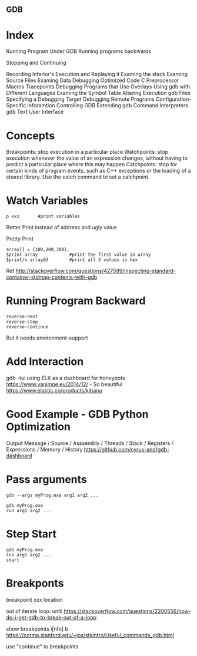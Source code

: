 GDB
---

# Index
Running Program Under GDB
Running programs backwards

Stopping and Continuing

Recording Inferior's Execution and Replaying it
Examing the stack
Examing Source Files
Examing Data
Debugging Optimized Code
C Preprocessor Macros
Tracepoints
Debugging Programs that Use Overlays
Using gdb with Different Languages
Examing the Symbol Table
Altering Execution
gdb Files
Specifying a Debugging Target
Debugging Remote Programs
Configuration-Specific Inforamtion
Controlling GDB
Extending gdb
Command Interpreters
gdb Text User Interface

# Concepts

Breakpoints:
stop execution in a particular place
Watchpoints:
stop execution whenever the value of an expression changes, without having to predict a particular place where this may happen
Catchpoints:
stop for certain kinds of program events, such as C++ exceptions or the loading of a shared library. Use the catch command to set a catchpoint.

# Watch Variables
```
p xxx       #print variables
```
Better Print instead of address and ugly value

Pretty Print

```
array[] = {100,200,300};
$print array            #print the first value in array
$print/x array@3        #print all 3 values in hex
```

Ref <http://stackoverflow.com/questions/427589/inspecting-standard-container-stdmap-contents-with-gdb>


# Running Program Backward
```
reverse-next
reverse-step
reverse-continue
```
But it needs environment-support

# Add Interaction
gdb -tui
using ELK as a dashboard for honeypots
<https://www.vanimpe.eu/2014/12/>   - So beautiful
<https://www.elastic.co/products/kibana>

# Good Example - GDB Python Optimization
Output Message  /   Source      /   Asssembly     /     Threads     /       Stack           /       Registers       /       Expressions     /       Memory  / History
<https://github.com/cyrus-and/gdb-dashboard>


# Pass arguments
```
gdb --args myProg.exe arg1 arg2 ...

gdb myProg.exe
run arg1 arg2 ...
```


# Step Start
```
gdb myProg.exe
run arg1 arg2 ...
start
```


# Breakponts
breakpoint xxx location

out of iterate loop: until
<https://stackoverflow.com/questions/2200556/how-do-i-get-gdb-to-break-out-of-a-loop>

show breakpoints
i[nfo] b
<https://ccrma.stanford.edu/~jos/stkintro/Useful_commands_gdb.html>

use "continue" to breakpoints
